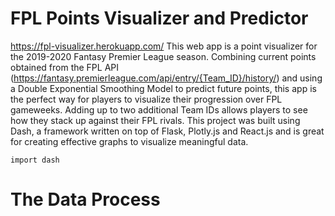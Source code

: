# FPL Points Visualizer and Predictor
https://fpl-visualizer.herokuapp.com/
This web app is a point visualizer for the 2019-2020 Fantasy Premier League season. Combining current points obtained from the FPL API (https://fantasy.premierleague.com/api/entry/{Team_ID}/history/) and using a Double Exponential Smoothing Model to predict future points, this app is the perfect way for players to visualize their progression over FPL gameweeks. Adding up to two additional Team IDs allows players to see how they stack up against their FPL rivals. 
This project was built using Dash, a framework written on top of Flask, Plotly.js and React.js and is great for creating effective graphs to visualize meaningful data.
```
import dash
```
# The Data Process

